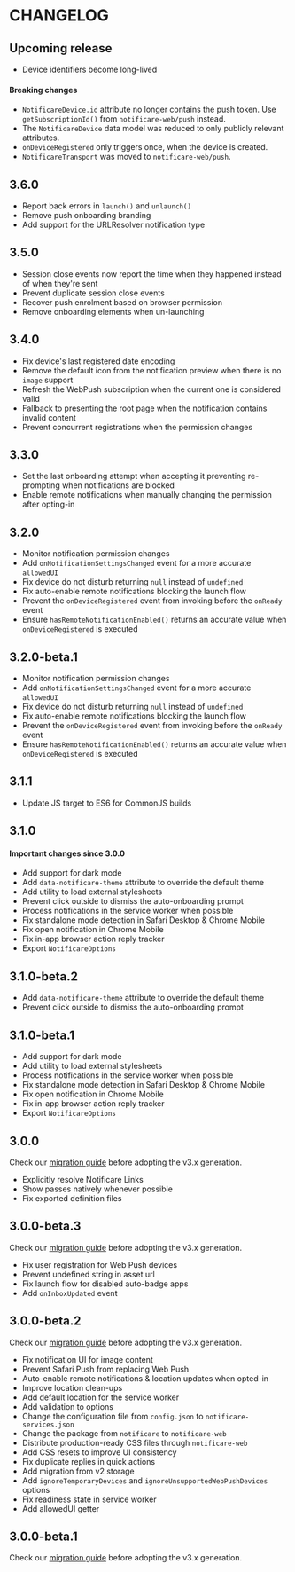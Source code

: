 # CHANGELOG

## Upcoming release

- Device identifiers become long-lived

#### Breaking changes

- `NotificareDevice.id` attribute no longer contains the push token. Use `getSubscriptionId()` from `notificare-web/push` instead.
- The `NotificareDevice` data model was reduced to only publicly relevant attributes.
- `onDeviceRegistered` only triggers once, when the device is created.
- `NotificareTransport` was moved to `notificare-web/push`.

## 3.6.0

- Report back errors in `launch()` and `unlaunch()`
- Remove push onboarding branding
- Add support for the URLResolver notification type

## 3.5.0

- Session close events now report the time when they happened instead of when they're sent
- Prevent duplicate session close events
- Recover push enrolment based on browser permission
- Remove onboarding elements when un-launching

## 3.4.0

- Fix device's last registered date encoding
- Remove the default icon from the notification preview when there is no `image` support
- Refresh the WebPush subscription when the current one is considered valid
- Fallback to presenting the root page when the notification contains invalid content
- Prevent concurrent registrations when the permission changes

## 3.3.0

- Set the last onboarding attempt when accepting it preventing re-prompting when notifications are blocked
- Enable remote notifications when manually changing the permission after opting-in

## 3.2.0

- Monitor notification permission changes
- Add `onNotificationSettingsChanged` event for a more accurate `allowedUI`
- Fix device do not disturb returning `null` instead of `undefined`
- Fix auto-enable remote notifications blocking the launch flow
- Prevent the `onDeviceRegistered` event from invoking before the `onReady` event
- Ensure `hasRemoteNotificationEnabled()` returns an accurate value when `onDeviceRegistered` is executed

## 3.2.0-beta.1

- Monitor notification permission changes
- Add `onNotificationSettingsChanged` event for a more accurate `allowedUI`
- Fix device do not disturb returning `null` instead of `undefined`
- Fix auto-enable remote notifications blocking the launch flow
- Prevent the `onDeviceRegistered` event from invoking before the `onReady` event
- Ensure `hasRemoteNotificationEnabled()` returns an accurate value when `onDeviceRegistered` is executed

## 3.1.1

- Update JS target to ES6 for CommonJS builds

## 3.1.0

#### Important changes since 3.0.0

- Add support for dark mode
- Add `data-notificare-theme` attribute to override the default theme
- Add utility to load external stylesheets
- Prevent click outside to dismiss the auto-onboarding prompt
- Process notifications in the service worker when possible
- Fix standalone mode detection in Safari Desktop & Chrome Mobile
- Fix open notification in Chrome Mobile
- Fix in-app browser action reply tracker
- Export `NotificareOptions`

## 3.1.0-beta.2

- Add `data-notificare-theme` attribute to override the default theme
- Prevent click outside to dismiss the auto-onboarding prompt

## 3.1.0-beta.1

- Add support for dark mode
- Add utility to load external stylesheets
- Process notifications in the service worker when possible
- Fix standalone mode detection in Safari Desktop & Chrome Mobile
- Fix open notification in Chrome Mobile
- Fix in-app browser action reply tracker
- Export `NotificareOptions`

## 3.0.0

Check our [migration guide](./MIGRATION.md) before adopting the v3.x generation.

- Explicitly resolve Notificare Links
- Show passes natively whenever possible
- Fix exported definition files

## 3.0.0-beta.3

Check our [migration guide](./MIGRATION.md) before adopting the v3.x generation.

- Fix user registration for Web Push devices
- Prevent undefined string in asset url
- Fix launch flow for disabled auto-badge apps
- Add `onInboxUpdated` event

## 3.0.0-beta.2

Check our [migration guide](./MIGRATION.md) before adopting the v3.x generation.

- Fix notification UI for image content
- Prevent Safari Push from replacing Web Push
- Auto-enable remote notifications & location updates when opted-in
- Improve location clean-ups
- Add default location for the service worker
- Add validation to options
- Change the configuration file from `config.json` to `notificare-services.json`
- Change the package from `notificare` to `notificare-web`
- Distribute production-ready CSS files through `notificare-web`
- Add CSS resets to improve UI consistency
- Fix duplicate replies in quick actions
- Add migration from v2 storage
- Add `ignoreTemporaryDevices` and `ignoreUnsupportedWebPushDevices` options
- Fix readiness state in service worker
- Add allowedUI getter

## 3.0.0-beta.1

Check our [migration guide](./MIGRATION.md) before adopting the v3.x generation.
